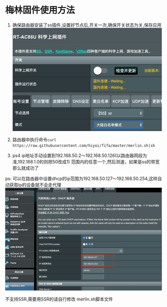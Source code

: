 # 梅林固件使用方法

1. 确保路由器安装了ss插件,设置好节点后,开关一次,确保开关状态为关,保存应用
![merlin](https://github.com/hiyoi/fifa/blob/master/screenshot/merlin.png)

2. 路由器中执行命令`curl https://raw.githubusercontent.com/hiyoi/fifa/master/merlin.sh|sh`

3. ps4 ip地址手动设置到192.168.50.2～192.168.50.126(以路由器网段为准,192.168.1.0的则把50改成1) 范围内的任意一个,然后测速，如果是ss的带宽那么就成功了


ps: 可以在路由器中设置dhcp的ip范围为192.168.50.127～192.168.50.254,这样自动获取ip的设备就不会走代理
![dhcp](https://github.com/hiyoi/fifa/blob/master/screenshot/dhcp.png)

不支持SSR,需要用SSR的请自行修改 merlin.sh脚本文件

